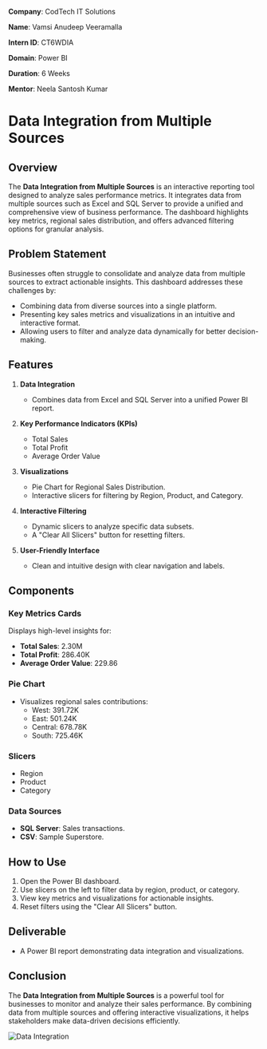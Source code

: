 **Company**: CodTech IT Solutions

**Name**: Vamsi Anudeep Veeramalla

**Intern ID**: CT6WDIA

**Domain**: Power BI

**Duration**: 6 Weeks

**Mentor**: Neela Santosh Kumar

# Data Integration from Multiple Sources

## Overview
The **Data Integration from Multiple Sources** is an interactive reporting tool designed to analyze sales performance metrics. It integrates data from multiple sources such as Excel and SQL Server to provide a unified and comprehensive view of business performance. The dashboard highlights key metrics, regional sales distribution, and offers advanced filtering options for granular analysis.

## Problem Statement
Businesses often struggle to consolidate and analyze data from multiple sources to extract actionable insights. This dashboard addresses these challenges by:
- Combining data from diverse sources into a single platform.
- Presenting key sales metrics and visualizations in an intuitive and interactive format.
- Allowing users to filter and analyze data dynamically for better decision-making.

## Features
1. **Data Integration**
   - Combines data from Excel and SQL Server into a unified Power BI report.

2. **Key Performance Indicators (KPIs)**
   - Total Sales
   - Total Profit
   - Average Order Value

3. **Visualizations**
   - Pie Chart for Regional Sales Distribution.
   - Interactive slicers for filtering by Region, Product, and Category.

4. **Interactive Filtering**
   - Dynamic slicers to analyze specific data subsets.
   - A "Clear All Slicers" button for resetting filters.

5. **User-Friendly Interface**
   - Clean and intuitive design with clear navigation and labels.

## Components
### Key Metrics Cards
Displays high-level insights for:
- **Total Sales**: 2.30M
- **Total Profit**: 286.40K
- **Average Order Value**: 229.86

### Pie Chart
- Visualizes regional sales contributions:
  - West: 391.72K
  - East: 501.24K
  - Central: 678.78K
  - South: 725.46K

### Slicers
- Region
- Product
- Category

### Data Sources
- **SQL Server**: Sales transactions.
- **CSV**: Sample Superstore.

## How to Use
1. Open the Power BI dashboard.
2. Use slicers on the left to filter data by region, product, or category.
3. View key metrics and visualizations for actionable insights.
4. Reset filters using the "Clear All Slicers" button.

## Deliverable
- A Power BI report demonstrating data integration and visualizations.

## Conclusion
The **Data Integration from Multiple Sources** is a powerful tool for businesses to monitor and analyze their sales performance. By combining data from multiple sources and offering interactive visualizations, it helps stakeholders make data-driven decisions efficiently.

![Data Integration](https://github.com/user-attachments/assets/e3c84c98-5faa-4408-bbd8-0ac0961f77eb)
